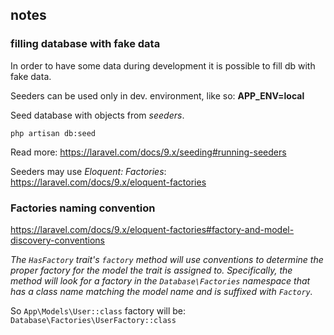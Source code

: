 ## notes

### filling database with fake data

In order to have some data during development it is possible to fill db with fake data.

Seeders can be used only in dev. environment, like so: **APP_ENV=local**

Seed database with objects from _seeders_.

`php artisan db:seed`

Read more: https://laravel.com/docs/9.x/seeding#running-seeders

Seeders may use _Eloquent: Factories_: https://laravel.com/docs/9.x/eloquent-factories

### Factories naming convention

https://laravel.com/docs/9.x/eloquent-factories#factory-and-model-discovery-conventions

_The `HasFactory` trait's `factory` method will use conventions to determine the proper factory for the model the trait
is
assigned to. Specifically, the method will look for a factory in the `Database\Factories` namespace that has a class
name
matching the model name and is suffixed with `Factory`._

So `App\Models\User::class` factory will be: `Database\Factories\UserFactory::class`

